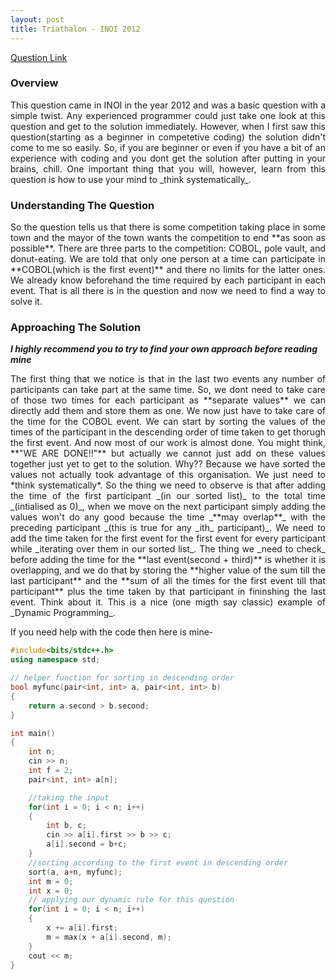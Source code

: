 ```yaml
---
layout: post
title: Triathalon - INOI 2012
---
```


[Question Link](https://www.codechef.com/INOIPRAC/problems/INOI1201)

### Overview

<div style="text-align: justify">
This question came in INOI in the year 2012 and was a basic question with a simple twist. Any experienced programmer could just take one look at this question and get to the solution immediately. However, when I first saw this question(starting as a beginner in competetive coding) the solution didn't come to me so easily. So, if you are beginner or even if you have a bit of an experience with coding and you dont get the solution after putting in your brains, chill. One important thing that you will, however, learn from this question is how to use your mind to _think systematically_.
</div>

### Understanding The Question

<div style="text-align: justify">
So the question tells us that there is some competition taking place in some town and the mayor of the town wants the competition to end **as soon as possible**. There are three parts to the competition: COBOL, pole vault, and donut-eating. We are told that only one person at a time can participate in **COBOL(which is the first event)** and there no limits for the latter ones. We already know beforehand the time required by each participant in each event. That is all there is in the question and now we need to find a way to solve it.
</div>

### Approaching The Solution

_**I highly recommend you to try to find your own approach before reading mine**_

<div style="text-align: justify">
The first thing that we notice is that in the last two events any number of participants can take part at the same time. So, we dont need to take care of those two times for each participant as **separate values** we can directly add them and store them as one. We now just have to take care of the time for the COBOL event. We can start by sorting the values of the times of the participant in the descending order of time taken to get thorugh the first event. And now most of our work is almost done. You might think, **"WE ARE DONE!!"** but actually we cannot just add on these values together just yet to get to the solution. Why?? Because we have sorted the values not actually took advantage of this organisation. We just need to *think systematically*. So the thing we need to observe is that after adding the time of the first participant _(in our sorted list)_ to the total time _(intialised as 0)_, when we move on the next participant simply adding the values won't do any good because the time _**may overlap**_ with the preceding participant _(this is true for any _ith_ participant)_. We need to add the time taken for the first event for the first event for every participant while _iterating over them in our sorted list_. The thing we _need to check_ before adding the time for the **last event(second + third)** is whether it is overlapping, and we do that by storing the **higher value of the sum till the last participant** and the **sum of all the times for the first event till that participant** plus the time taken by that participant in fininshing the last event. Think about it. This is a nice (one migth say classic) example of _Dynamic Programming_. 
</div>

If you need help with the code then here is mine-

```cpp
#include<bits/stdc++.h>
using namespace std;

// helper function for sorting in descending order
bool myfunc(pair<int, int> a, pair<int, int> b)
{
	return a.second > b.second;
}

int main()
{
	int n;
	cin >> n;
	int f = 2;
	pair<int, int> a[n];

	//taking the input
	for(int i = 0; i < n; i++)
	{
		int b, c;
		cin >> a[i].first >> b >> c;
		a[i].second = b+c;
	}
	//sorting according to the first event in descending order
	sort(a, a+n, myfunc);
	int m = 0;
	int x = 0;
	// applying our dynamic rule for this question
	for(int i = 0; i < n; i++)
	{
		x += a[i].first;
		m = max(x + a[i].second, m);
	}
	cout << m;
}
```
